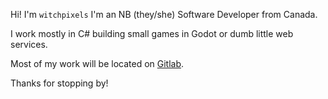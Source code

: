 Hi! I'm `witchpixels` I'm an NB (they/she) Software Developer from Canada.

I work mostly in C# building small games in Godot or dumb little web services.

Most of my work will be located on [Gitlab](https://gitlab.com/witchpixels).

Thanks for stopping by!
